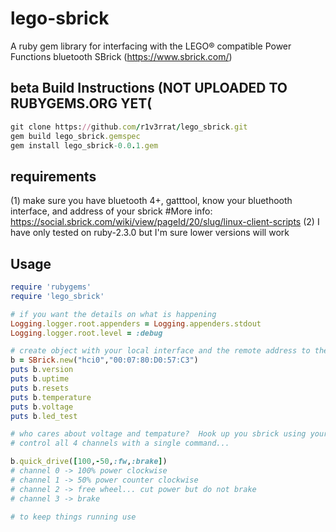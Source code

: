 # lego-sbrick
A ruby gem library for interfacing with the LEGO® compatible Power Functions bluetooth SBrick (https://www.sbrick.com/)

## beta Build Instructions (NOT UPLOADED TO RUBYGEMS.ORG YET(
```ruby
git clone https://github.com/r1v3rrat/lego_sbrick.git
gem build lego_sbrick.gemspec
gem install lego_sbrick-0.0.1.gem

```
## requirements
(1) make sure you have bluetooth 4+, gatttool, know your bluethooth interface, and address of your sbrick
#More info: https://social.sbrick.com/wiki/view/pageId/20/slug/linux-client-scripts
(2) I have only tested on ruby-2.3.0 but I'm sure lower versions will work

## Usage
```ruby
require 'rubygems'
require 'lego_sbrick'

# if you want the details on what is happening
Logging.logger.root.appenders = Logging.appenders.stdout
Logging.logger.root.level = :debug

# create object with your local interface and the remote address to the sbrick
b = SBrick.new("hci0","00:07:80:D0:57:C3")
puts b.version
puts b.uptime
puts b.resets
puts b.temperature
puts b.voltage
puts b.led_test

# who cares about voltage and tempature?  Hook up you sbrick using your car jumper cables and burn some plastic (don't actually do that)...
# control all 4 channels with a single command...

b.quick_drive([100,-50,:fw,:brake])
# channel 0 -> 100% power clockwise
# channel 1 -> 50% power counter clockwise
# channel 2 -> free wheel... cut power but do not brake
# channel 3 -> brake

# to keep things running use
